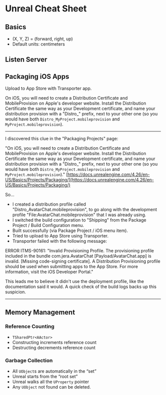 # Unreal Cheat Sheet

## Basics

* (X, Y, Z) = (forward, right, up)
* Default units: centimeters


## Listen Server

## Packaging iOS Apps


Upload to App Store with Transporter app.

On iOS, you will need to create a Distribution Certificate and MobileProvision on Apple's developer website. Install the Distribution Certificate the same way as your Development certificate, and name your distribution provision with a "Distro_" prefix, next to your other one (so you would have both `Distro_MyProject.mobileprovision` and `MyProject.mobileprovision`).

----

I discovered this clue in the "Packaging Projects" page:

"On iOS, you will need to create a Distribution Certificate and MobileProvision on Apple's developer website. Install the Distribution Certificate the same way as your Development certificate, and name your distribution provision with a "Distro_" prefix, next to your other one (so you would have both `Distro_MyProject.mobileprovision` and `MyProject.mobileprovision`)."
[https://docs.unrealengine.com/4.26/en-US/Basics/Projects/Packaging/](https://docs.unrealengine.com/4.26/en-US/Basics/Projects/Packaging/)

So...
* I created a distribution profile called "Distro_AvatarChat.mobileprovision", to go along with the development profile "File:AvatarChat.mobileprovision" that I was already using.
* I switched the build configuration to "Shipping" from the Package Project / Build Configuration menu.
* Built successfully (via Package Project / iOS menu item).
* Tried to upload to App Store using Transporter.
* Transporter failed with the following message: 

ERROR ITMS-90161: "Invalid Provisioning Profile. The provisioning profile included in the bundle com.jera.AvatarChat [Payload/AvatarChat.app] is invalid. [Missing code-signing certificate]. A Distribution Provisioning profile should be used when submitting apps to the App Store. For more information, visit the iOS Developer Portal."

This leads me to believe it didn't use the deployment profile, like the documentation said it would. A quick check of the build logs backs up this suspicion.

----

## Memory Management

### Reference Counting
* `TSharedPtr<AActor>`
* Constructing increments reference count
* Destructing decrements reference count

### Garbage Collection
* All `UObject`s are automatically in the “set”
* Unreal starts from the “root set”
* Unreal walks all the `UProperty` pointer
* Any `UObject` not found can be deleted.
